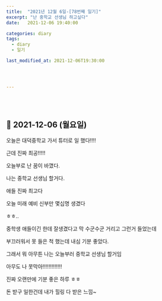 ```yaml
---
title:  "2021년 12월 6일-[78번째 일기]"
excerpt: "난 중학교 선생님 하고싶다"
date:   2021-12-06 19:40:00 

categories: diary
tags:
  - diary
  - 일기

last_modified_at: 2021-12-06T19:30:00




---
```


<br/>

<br/>

## 🧾 2021-12-06 (월요일)

오늘은 대덕중학교 가서 튜터로 일 했다!!!!

근데 진짜 최공!!!!!

오늘부로 난 꿈이 바꼈다.

나는 중학교 선생님 할거다.

애들 진짜 최고다

오늘 미래 예비 신부만 몇십명 생겼다

ㅎㅎ..

중학생 애들이긴 한데 잘생겼다고 막 수군수군 거리고 그런거 들었는데

부끄러워서 못 들은 척 했는데 내심 기분 좋았다.

그래서 뭐 아무튼 나는 오늘부러 중학교 선생님 할거임

아무도 나 못막아!!!!!!!!!!!!!

진짜 오랜만에 기분 좋은 하루 ㅎㅎ

돈 받구 일한건데 내가 힐링 다 받은 느낌~

